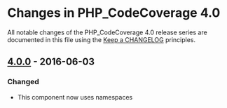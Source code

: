 # Changes in PHP_CodeCoverage 4.0

All notable changes of the PHP_CodeCoverage 4.0 release series are documented in this file using the [Keep a CHANGELOG](http://keepachangelog.com/) principles.

## [4.0.0] - 2016-06-03

### Changed

* This component now uses namespaces

[4.0.0]: https://github.com/sebastianbergmann/php-code-coverage/compare/3.3...4.0.0

